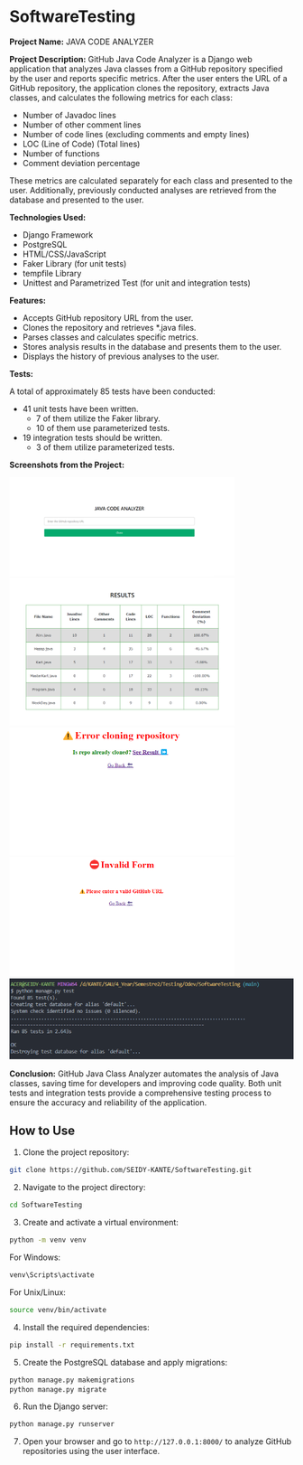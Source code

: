 # SoftwareTesting

**Project Name:** JAVA CODE ANALYZER

**Project Description:**
GitHub Java Code Analyzer is a Django web application that analyzes Java classes from a GitHub repository specified by the user and reports specific metrics. After the user enters the URL of a GitHub repository, the application clones the repository, extracts Java classes, and calculates the following metrics for each class:

- Number of Javadoc lines
- Number of other comment lines
- Number of code lines (excluding comments and empty lines)
- LOC (Line of Code) (Total lines)
- Number of functions
- Comment deviation percentage

These metrics are calculated separately for each class and presented to the user. Additionally, previously conducted analyses are retrieved from the database and presented to the user.

**Technologies Used:**

- Django Framework
- PostgreSQL
- HTML/CSS/JavaScript
- Faker Library (for unit tests)
- tempfile Library
- Unittest and Parametrized Test (for unit and integration tests)

**Features:**

- Accepts GitHub repository URL from the user.
- Clones the repository and retrieves \*.java files.
- Parses classes and calculates specific metrics.
- Stores analysis results in the database and presents them to the user.
- Displays the history of previous analyses to the user.

**Tests:**

A total of approximately 85 tests have been conducted:
- 41 unit tests have been written.
  - 7 of them utilize the Faker library.
  - 10 of them use parameterized tests.
- 19 integration tests should be written.
  - 3 of them utilize parameterized tests.

**Screenshots from the Project:**

<div >
  <img src="https://github.com/SEIDY-KANTE/SoftwareTesting/blob/main/Screenshots/home_page.png" alt="Home Page" width="400"  />
  <img src="https://github.com/SEIDY-KANTE/SoftwareTesting/blob/main/Screenshots/result_page.png" alt="Result Page" width="400"  />
  <img src="https://github.com/SEIDY-KANTE/SoftwareTesting/blob/main/Screenshots/error_cloning_page.png" alt="Error Cloning Page" width="400"  />
  <img src="https://github.com/SEIDY-KANTE/SoftwareTesting/blob/main/Screenshots/invalid_form_page.png" alt="Invalid Form Page" width="400"  />
   <img src="https://github.com/SEIDY-KANTE/SoftwareTesting/blob/main/Screenshots/test_output.png" alt="Test Output" />
</div>

**Conclusion:**
GitHub Java Class Analyzer automates the analysis of Java classes, saving time for developers and improving code quality. Both unit tests and integration tests provide a comprehensive testing process to ensure the accuracy and reliability of the application.

## How to Use

1. Clone the project repository:

```bash
git clone https://github.com/SEIDY-KANTE/SoftwareTesting.git
```

2. Navigate to the project directory:

```bash
cd SoftwareTesting
```

3. Create and activate a virtual environment:

```bash
python -m venv venv
```

For Windows:

```bash
venv\Scripts\activate
```

For Unix/Linux:

```bash
source venv/bin/activate
```

4. Install the required dependencies:

```bash
pip install -r requirements.txt
```

5. Create the PostgreSQL database and apply migrations:

```bash
python manage.py makemigrations
python manage.py migrate
```

6. Run the Django server:

```bash
python manage.py runserver
```

7. Open your browser and go to `http://127.0.0.1:8000/` to analyze GitHub repositories using the user interface.
